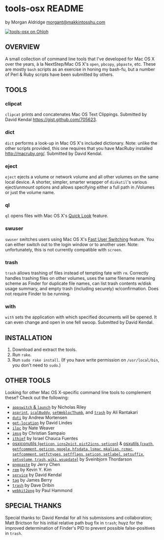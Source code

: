 tools-osx README
================

by Morgan Aldridge <morgant@makkintosshu.com>

[![tools-osx on Ohloh](https://www.ohloh.net/p/tools-osx/widgets/project_thin_badge.gif)](https://www.ohloh.net/p/tools-osx)

OVERVIEW
--------

A small collection of command line tools that I've developed for Mac OS X over the years, à la NextStep/Mac OS X's `open`, `pbcopy`, `pbpaste`, etc. These are mostly `bash` scripts as an exercise in honing my bash-fu, but a number of Perl & Ruby scripts have been submitted by others.

TOOLS
-----

### clipcat

`clipcat` prints and concatenates Mac OS Text Clippings. Submitted by David Kendal <https://gist.github.com/705623>.

### dict

`dict` performs a look-up in Mac OS X's included dictionary. Note: unlike the other scripts provided, this one requires that you have MacRuby installed <http://macruby.org/>. Submitted by David Kendal.

### eject

`eject` ejects a volume or network volume and all other volumes on the same local device. A shorter, simpler, smarter wrapper of `diskutil`'s various eject/unmount options and allows specifying either a full path in /Volumes or just the volume name.

### ql

`ql` opens files with Mac OS X's [Quick Look](http://www.apple.com/findouthow/mac/#quicklook) feature.

### swuser

`swuser` switches users using Mac OS X's [Fast User Switching](http://docs.info.apple.com/article.html?path=Mac/10.6/en/8672.html) feature. You can either switch out to the login window or to another user. Note: unfortunately, this is not currently compatible with `screen`.

### trash

`trash` allows trashing of files instead of tempting fate with `rm`. Correctly handles trashing files on other volumes, uses the same filename renaming scheme as Finder for duplicate file names, can list trash contents w/disk usage summary, and empty trash (including securely) w/confirmation. Does not require Finder to be running.

### with

`with` sets the application with which specified documents will be opened. It can even change and open in one fell swoop. Submitted by David Kendal.

INSTALLATION
------------

1. Download and extract the tools.
2. Run `rake`.
3. Run `sudo rake install`. (If you have write permission on `/usr/local/bin`, you don't need to `sudo`.)

OTHER TOOLS
-----------

Looking for other Mac OS X-specific command line tools to complement these? Check out the following:

* [`appswitch` & `launch`](http://sabi.net/nriley/software/) by Nicholas Riley
* [`asprint`](http://hasseg.org/asprint/), [`icalBuddy`](http://hasseg.org/icalBuddy/), [`setWeblocThumb`](http://hasseg.org/setWeblocThumb/), and [`trash`](http://hasseg.org/trash/) by Ali Rantakari
* [`duti`](http://duti.org/) by Andrew Mortensen
* [`get-location`](https://github.com/lindes/get-location) by David Lindes
* [`iloc`](http://derailer.org/iloc/) by Nate Weaver
* [`imsg`](https://github.com/chrisfsampaio/imsg) by Christian Sampaio
* [`ithief`](http://cachivaches.chauca.net/ithief/) by Israel Chauca Fuentes
* [osxiconutils (`geticon`, `icns2pict`, `pict2icns`, `seticon`)](http://sveinbjorn.org/osxiconutils) & [osxutils (`cpath`, `getfcomment`, `geticon`, `google`, `hfsdata`, `lsmac`, `mkalias`, `rcmac`, `setfcomment`, `setfctypes`, `setfflags`, `seticon`, `setlabel`, `setsuffix`, `setvolume`, `trash`, `wiki`, `wsupdate`)](http://sveinbjorn.org/osxutils) by Sveinbjorn Thordarson
* [`pngpaste`](https://github.com/jcsalterego/pngpaste) by Jerry Chen
* [`rem`](https://github.com/kykim/rem) by Kevin Y. Kim
* [`service`](https://github.com/dpkendal/service) by David Kendal
* [`tag`](https://github.com/jdberry/tag) by James Berry
* [`trash`](http://www.dribin.org/dave/osx-trash/) by Dave Dribin
* [`webkit2png`](http://www.paulhammond.org/webkit2png/) by Paul Hammond

SPECIAL THANKS
--------------

Special thanks to: David Kendal for all his submissions and collaboration; Matt Brictson for his initial relative path bug fix in `trash`; huyz for the improved determination of Finder's PID to prevent possible false-positives in `trash`.
